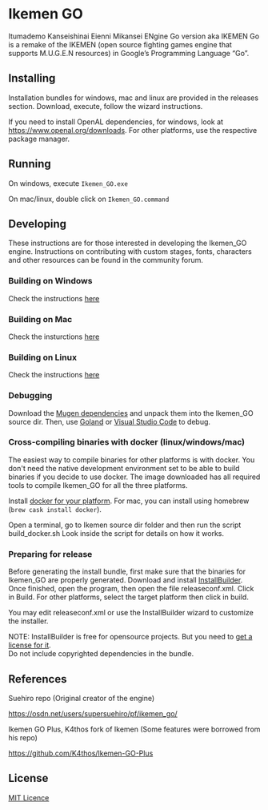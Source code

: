 # Ikemen GO
Itumademo Kanseishinai Eienni Mikansei ENgine Go version aka IKEMEN Go is a remake of the IKEMEN (open source fighting games engine that supports M.U.G.E.N resources) in Google’s Programming Language “Go”.

## Installing
Installation bundles for windows, mac and linux are provided in the releases section.
Download, execute, follow the wizard instructions.


If you need to install OpenAL dependencies, for windows, look at https://www.openal.org/downloads. For other platforms,
use the respective package manager.


## Running
On windows, execute `Ikemen_GO.exe`

On mac/linux, double click on `Ikemen_GO.command`


## Developing
These instructions are for those interested in developing the Ikemen_GO engine. Instructions on contributing with custom stages, fonts, characters and other resources can be found in the community forum.

### Building on Windows
Check the instructions [here](build/BUILD_win.md)

### Building on Mac
Check the insturctions [here](build/Build_mac.md)

### Building on Linux
Check the instructions [here](build/Build_linux.md)

### Debugging
Download the [Mugen dependencies](https://drive.google.com/uc?export=download&amp;id=16p6rx_WXyJdqAHU3KPaArYc62lo4FJna) and unpack them into the Ikemen_GO source dir. Then, use [Goland](https://www.jetbrains.com/go/) or [Visual Studio Code](https://code.visualstudio.com/) to debug.

### Cross-compiling binaries with docker (linux/windows/mac)
The easiest way to compile binaries for other platforms is with docker.
You don't need the native development environment set to be able to build binaries if you decide to use docker. 
The image downloaded has all required tools to compile Ikemen_GO for all the three platforms.

Install [docker for your platform](https://www.docker.com/get-started). For mac, you can install using homebrew (`brew cask install docker`).

Open a terminal, go to Ikemen source dir folder and then run the script build_docker.sh
Look inside the script for details on how it works.

### Preparing for release
Before generating the install bundle, first make sure that the binaries for Ikemen_GO are properly generated. 
Download and install [InstallBuilder](https://installbuilder.bitrock.com).
Once finished, open the program, then open the file releaseconf.xml.
Click in Build.
For other platforms, select the target platform then click in build.

You may edit releaseconf.xml or use the InstallBuilder wizard to customize the installer.

NOTE: InstallBuilder is free for opensource projects. But you need to [get a license for it](https://installbuilder.bitrock.com/open-source-licenses.html).  
Do not include copyrighted dependencies in the bundle.


## References

Suehiro repo (Original creator of the engine)

https://osdn.net/users/supersuehiro/pf/ikemen_go/

Ikemen GO Plus, K4thos fork of Ikemen (Some features were borrowed from his repo)

https://github.com/K4thos/Ikemen-GO-Plus


## License
[MIT Licence](LICENSE.txt)


